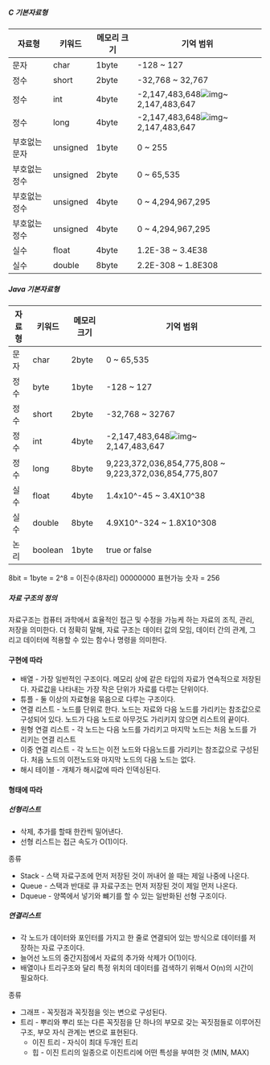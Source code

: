 ##### C 기본자료형

| 자료형        | 키워드   | 메모리 크기 | 기억 범위                                                    |
| ------------- | -------- | ----------- | ------------------------------------------------------------ |
| 문자          | char     | 1byte       | -128 ~ 127                                                   |
| 정수          | short    | 2byte       | -32,768 ~ 32,767                                             |
| 정수          | int      | 4byte       | -2,147,483,648![img](http://contents.e-campus.co.kr/vmc/6455/02/images/blank.gif)~ 2,147,483,647 |
| 정수          | long     | 4byte       | -2,147,483,648![img](http://contents.e-campus.co.kr/vmc/6455/02/images/blank.gif)~ 2,147,483,647 |
| 부호없는 문자 | unsigned | 1byte       | 0 ~ 255                                                      |
| 부호없는 정수 | unsigned | 2byte       | 0 ~ 65,535                                                   |
| 부호없는 정수 | unsigned | 4byte       | 0 ~ 4,294,967,295                                            |
| 부호없는 정수 | unsigned | 4byte       | 0 ~ 4,294,967,295                                            |
| 실수          | float    | 4byte       | 1.2E-38 ~ 3.4E38                                             |
| 실수          | double   | 8byte       | 2.2E-308 ~ 1.8E308                                           |



##### Java 기본자료형

| 자료형 | 키워드  | 메모리크기 | 기억 범위                                                    |
| ------ | ------- | ---------- | ------------------------------------------------------------ |
| 문자   | char    | 2byte      | 0 ~ 65,535                                                   |
| 정수   | byte    | 1byte      | -128 ~ 127                                                   |
| 정수   | short   | 2byte      | -32,768 ~ 32767                                              |
| 정수   | int     | 4byte      | -2,147,483,648![img](http://contents.e-campus.co.kr/vmc/6455/02/images/blank.gif)~ 2,147,483,647 |
| 정수   | long    | 8byte      | 9,223,372,036,854,775,808 ~ 9,223,372,036,854,775,807        |
| 실수   | float   | 4byte      | 1.4x10^-45 ~ 3.4X10^38                                       |
| 실수   | double  | 8byte      | 4.9X10^-324 ~ 1.8X10^308                                     |
| 논리   | boolean | 1byte      | true or false                                                |



8bit = 1byte = 2^8 = 이진수(8자리) 00000000 표현가능 숫자 = 256



##### 자료 구조의 정의

자료구조는 컴퓨터 과학에서 효율적인 접근 및 수정을 가능케 하는 자료의 조직, 관리, 저장을 의미한다. 더 정확히 말해, 자료 구조는 데이터 값의 모임, 데이터 간의 관계, 그리고 데이터에 적용할 수 있는 함수나 명령을 의미한다.



#### 구현에 따라

* 배열 - 가장 일반적인 구조이다. 메모리 상에 같은 타입의 자료가 연속적으로 저장된다. 자료값을 나타내는 가장 작은 단위가 자료를 다루는 단위이다.
* 튜플 - 둘 이상의 자료형을 묶음으로 다루는 구조이다.
* 연결 리스트 - 노드를 단위로 한다. 노드는 자료와 다음 노드를 가리키는 참조값으로 구성되어 있다. 노드가 다음 노드로 아무것도 가리키지 않으면 리스트의 끝이다.
* 원형 연결 리스트 - 각 노드는 다음 노드를 가리키고 마지막 노드는 처음 노드를 가리키는 연결 리스트
* 이중 연결 리스트 - 각 노드는 이전 노드와 다음노드를 가리키는 참조값으로 구성된다. 처음 노드의 이전노드와 마지막 노드의 다음 노드는 없다.
* 해시 테이블 - 개체가 해시값에 따라 인덱싱된다.

#### 형태에 따라

##### 선형리스트

* 삭제, 추가를 할때 한칸씩 밀어낸다.
* 선형 리스트는 접근 속도가 O(1)이다.

종류

* Stack - 스택 자료구조에 먼저 저장된 것이 꺼내어 쓸 때는 제일 나중에 나온다.
* Queue - 스택과 반대로 큐 자료구조는 먼저 저장된 것이 제일 먼저 나온다.
* Dqueue - 양쪽에서 넣기와 뺴기를 할 수 있는 일반화된 선형 구조이다.



##### 연결리스트

* 각 노드가 데이터와 포인터를 가지고 한 줄로 연결되어 있는 방식으로 데이터를 저장하는 자료 구조이다.
* 늘어선 노드의 중간지점에서 자료의 추가와 삭제가 O(1)이다.
* 배열이나 트리구조와 달리 특정 위치의 데이터를 검색하기 위해서 O(n)의 시간이 필요하다.



종류

* 그래프 - 꼭짓점과 꼭짓점을 잇는 변으로 구성된다.
* 트리 - 뿌리와 뿌리 또는 다른 꼭짓점을 단 하나의 부모로 갖는 꼭짓점들로 이루어진 구조, 부모 자식 관계는 변으로 표현된다.
  * 이진 트리 - 자식이 최대 두개인 트리
  * 힙 - 이진 트리의 일종으로 이진트리에 어떤 특성을 부여한 것 (MIN, MAX)





